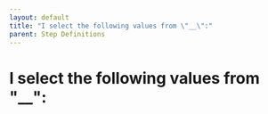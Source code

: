 ```yaml
---
layout: default
title: "I select the following values from \"__\":"
parent: Step Definitions
---
```


# I select the following values from "__":